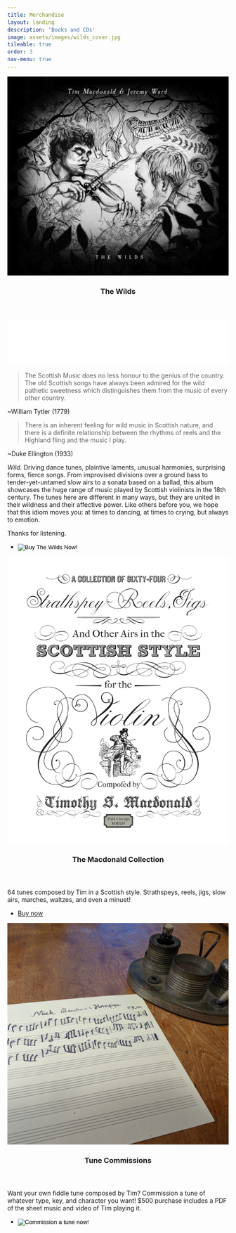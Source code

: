```yaml
---
title: Merchandise
layout: landing
description: 'Books and CDs'
image: assets/images/wilds_cover.jpg
tileable: true
order: 3
nav-menu: true
---
```



<!-- Main -->
<div id="main">

  <!-- Two -->
  <section id="two" class="spotlights">
    <section>
      <a href="http://www.timandjeremy.com/wilds" class="image">
        <img src="/assets/images/wilds_cover.jpg" alt="" data-position="center center" />
      </a>
      <div class="content">
        <div class="inner">
          <header class="major">
            <h3>The Wilds</h3>
          </header>
          <div class="cdbaby-embed">
            <iframe id="cdbaby-widget" name="mini" style="border:0px;width:100%;height:100px;" src="//widget.cdbaby.com/68eb63be-4416-4ae3-8c41-b52283280ac7/mini/dark/opaque"></iframe>
          </div>
          <blockquote>
            The Scottish Music does no less honour to the genius of the country.
            The old Scottish songs have always been admired for the wild pathetic
            sweetness which distinguishes them from the music of every other
            country.
          </blockquote>
          <span class="quote-attribution">~William Tytler (1779)</span>
          <blockquote>
            There is an inherent feeling for wild music in Scottish nature, and
            there is a definite relationship between the rhythms of reels and the
            Highland fling and the music I play.
          </blockquote>
          <span class="quote-attribution">~Duke Ellington (1933)</span>
          <p class="top-space">
          <em>Wild.</em> Driving dance tunes, plaintive laments, unusual harmonies,
          surprising forms, fierce songs. From improvised divisions over a ground
          bass to tender-yet-untamed slow airs to a sonata based on a ballad,
          this album showcases the huge range of music played by Scottish
          violinists in the 18th century. The tunes here are different in many
          ways, but they are united in their wildness and their affective power.
          Like others before you, we hope that this idiom moves you: at times to
          dancing, at times to crying, but always to emotion.
          </p>
          <p>
          Thanks for listening.
          </p>
          <ul class="actions">
            <li>
              <form action="https://www.paypal.com/cgi-bin/webscr" method="post" target="_top">
                <input type="hidden" name="cmd" value="_s-xclick">
                <input type="hidden" name="hosted_button_id" value="WAJU3DL9ZCRBN">
                <input type="image" class="buynow-image" src="/assets/images/buynow.png" border="0" name="submit" alt="Buy The Wilds Now!">
                <img alt="" border="0" src="https://www.paypalobjects.com/en_US/i/scr/pixel.gif" width="1" height="1">
              </form>
            </li>
          </ul>
        </div>
      </div>
    </section>
    <section>
      <a href="https://gumroad.com/l/fiddle" class="image">
        <img src="/assets/images/tunes_cover.jpg" alt="" data-position="top center" />
      </a>
      <div class="content">
        <div class="inner">
          <header class="major">
            <h3>The Macdonald Collection</h3>
          </header>
          <p>64 tunes composed by Tim in a Scottish style. Strathspeys, reels, jigs, slow airs, marches, waltzes, and even a minuet!</p>
          <ul class="actions">
            <li><a href="https://gumroad.com/l/fiddle" target="_blank" class="button">Buy now</a></li>
          </ul>
        </div>
      </div>
    </section>
    <section>
      <img src="/assets/images/mick.jpg" alt="" data-position="top center" />
      <div class="content">
        <div class="inner">
          <header class="major">
            <h3>Tune Commissions</h3>
          </header>
          <p>Want your own fiddle tune composed by Tim? Commission a tune of whatever type, key, and character you want! $500 purchase includes a PDF of the sheet music and video of Tim playing it.</p>
          <ul class="actions">
            <li>
              <form action="https://www.paypal.com/cgi-bin/webscr" method="post" target="_top">
              <input type="hidden" name="cmd" value="_s-xclick" />
              <input type="hidden" name="hosted_button_id" value="SM3XY2FC54YNY" />
              <input type="image" class="buynow-image" src="/assets/images/buynow.png" border="0" name="submit" title="PayPal - The safer, easier way to pay online!" alt="Commission a tune now!" />
              <img alt="" border="0" src="https://www.paypal.com/en_US/i/scr/pixel.gif" width="1" height="1" />
              </form>
            </li>
          </ul>
        </div>
      </div>
    </section>
  </section>
</div>
